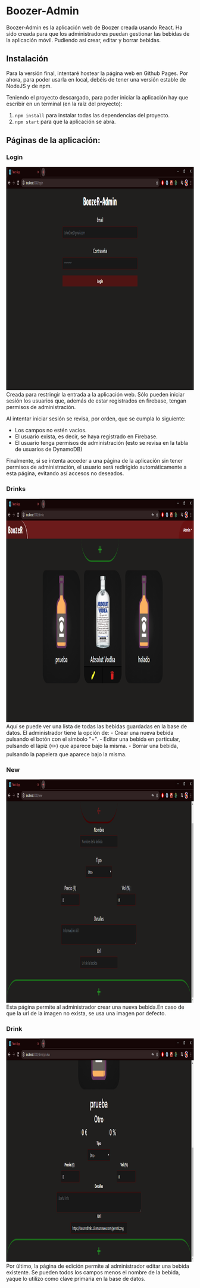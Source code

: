 # Boozer-Admin
Boozer-Admin es la aplicación web de Boozer creada usando React. Ha sido creada para que los administradores puedan gestionar las bebidas de la aplicación móvil. Pudiendo así crear, editar y borrar bebidas.

## Instalación
Para la versión final, intentaré hostear la página web en Github Pages. Por ahora, para poder usarla en local, debéis de tener una versión estable de NodeJS y de npm.

Teniendo el proyecto descargado, para poder iniciar la aplicación hay que escribir en un terminal (en la raíz del proyecto):
1. `npm install` para instalar todas las dependencias del proyecto.
2. `npm start` para que la aplicación se abra.

## Páginas de la aplicación:

### Login
<img src="media/Login.png" height="600px">
  </br>
Creada para restringir la entrada a la aplicación web. Sólo pueden iniciar sesión los usuarios que, además de estar registrados en firebase, tengan permisos de administración.

Al intentar iniciar sesión se revisa, por orden, que se cumpla lo siguiente:
- Los campos no estén vacíos.
- El usuario exista, es decir, se haya registrado en Firebase.
- El usuario tenga permisos de administración (esto se revisa en la tabla de usuarios de DynamoDB)

Finalmente, si se intenta acceder a una página de la aplicación sin tener permisos de administración, el usuario será redirigido automáticamente a  esta página, evitando así accesos no deseados.

### Drinks
<img src="media/Drinks.png" height="600px">
  </br>
Aquí se puede ver una lista de todas las bebidas guardadas en la base de datos. El administrador tiene la opción de:
- Crear una nueva bebida pulsando el botón con el símbolo "+".
- Editar una bebida en particular, pulsando el lápiz (✏️) que aparece bajo la misma.
- Borrar una bebida, pulsando la papelera que aparece bajo la misma.

### New
<img src="media/New.png" height="600px">
  </br>
Esta página permite al administrador crear una nueva bebida.En caso de que la url de la imagen no exista, se usa una imagen por defecto.

### Drink
<img src="media/Drink.png" height="600px">
  </br>
Por último, la página de edición permite al administrador editar una bebida existente. Se pueden todos los campos menos el nombre de la bebida, yaque lo utilizo como clave primaria en la base de datos.
